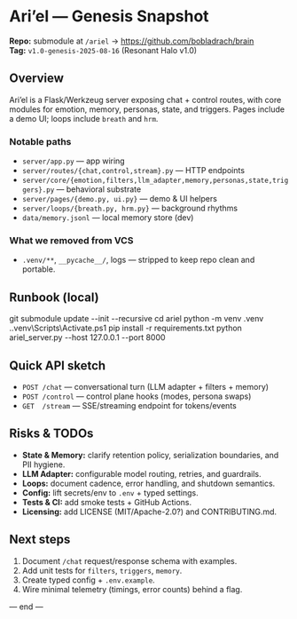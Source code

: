 ﻿# Ari’el — Genesis Snapshot

**Repo:** submodule at `/ariel` → https://github.com/bobladrach/brain  
**Tag:** `v1.0-genesis-2025-08-16` (Resonant Halo v1.0)

## Overview
Ari’el is a Flask/Werkzeug server exposing chat + control routes, with core modules for emotion, memory, personas, state, and triggers. Pages include a demo UI; loops include `breath` and `hrm`.

### Notable paths
- `server/app.py` — app wiring
- `server/routes/{chat,control,stream}.py` — HTTP endpoints
- `server/core/{emotion,filters,llm_adapter,memory,personas,state,triggers}.py` — behavioral substrate
- `server/pages/{demo.py, ui.py}` — demo & UI helpers
- `server/loops/{breath.py, hrm.py}` — background rhythms
- `data/memory.jsonl` — local memory store (dev)

### What we removed from VCS
- `.venv/**`, `__pycache__/`, logs — stripped to keep repo clean and portable.

## Runbook (local)
git submodule update --init --recursive
cd ariel
python -m venv .venv
..venv\Scripts\Activate.ps1
pip install -r requirements.txt
python ariel_server.py --host 127.0.0.1 --port 8000

## Quick API sketch
- `POST /chat` — conversational turn (LLM adapter + filters + memory)
- `POST /control` — control plane hooks (modes, persona swaps)
- `GET  /stream` — SSE/streaming endpoint for tokens/events

## Risks & TODOs
- **State & Memory:** clarify retention policy, serialization boundaries, and PII hygiene.
- **LLM Adapter:** configurable model routing, retries, and guardrails.
- **Loops:** document cadence, error handling, and shutdown semantics.
- **Config:** lift secrets/env to `.env` + typed settings.
- **Tests & CI:** add smoke tests + GitHub Actions.
- **Licensing:** add LICENSE (MIT/Apache-2.0?) and CONTRIBUTING.md.

## Next steps
1. Document `/chat` request/response schema with examples.
2. Add unit tests for `filters`, `triggers`, `memory`.
3. Create typed config + `.env.example`.
4. Wire minimal telemetry (timings, error counts) behind a flag.

— end —
